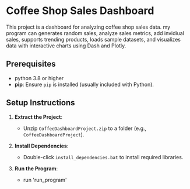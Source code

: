 # Coffee Shop Sales Dashboard

This project is a dashboard for analyzing coffee shop sales data. 
my program can generates random sales, analyze sales metrics, add invidiual sales, supports trending products, 
loads sample datasets, and visualizes data with interactive charts using Dash and Plotly.



## Prerequisites
- python 3.8 or higher
- **pip**: Ensure `pip` is installed (usually included with Python).

## Setup Instructions
1. **Extract the Project**:
   - Unzip `CoffeeDashboardProject.zip` to a folder (e.g., `CoffeeDashboardProject`).

2. **Install Dependencies**:
     - Double-click `install_dependencies.bat` to install required libraries.


3. **Run the Program**:
   - run 'run_program'


